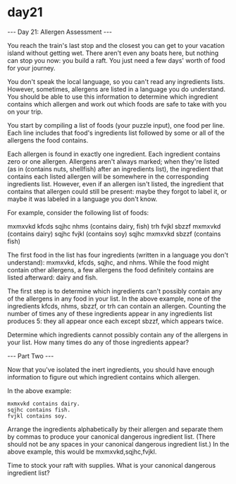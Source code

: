 # day21

--- Day 21: Allergen Assessment ---

You reach the train's last stop and the closest you can get to your vacation island without getting wet. There aren't even any boats here, but nothing can stop you now: you build a raft. You just need a few days' worth of food for your journey.

You don't speak the local language, so you can't read any ingredients lists. However, sometimes, allergens are listed in a language you do understand. You should be able to use this information to determine which ingredient contains which allergen and work out which foods are safe to take with you on your trip.

You start by compiling a list of foods (your puzzle input), one food per line. Each line includes that food's ingredients list followed by some or all of the allergens the food contains.

Each allergen is found in exactly one ingredient. Each ingredient contains zero or one allergen. Allergens aren't always marked; when they're listed (as in (contains nuts, shellfish) after an ingredients list), the ingredient that contains each listed allergen will be somewhere in the corresponding ingredients list. However, even if an allergen isn't listed, the ingredient that contains that allergen could still be present: maybe they forgot to label it, or maybe it was labeled in a language you don't know.

For example, consider the following list of foods:

mxmxvkd kfcds sqjhc nhms (contains dairy, fish)
trh fvjkl sbzzf mxmxvkd (contains dairy)
sqjhc fvjkl (contains soy)
sqjhc mxmxvkd sbzzf (contains fish)

The first food in the list has four ingredients (written in a language you don't understand): mxmxvkd, kfcds, sqjhc, and nhms. While the food might contain other allergens, a few allergens the food definitely contains are listed afterward: dairy and fish.

The first step is to determine which ingredients can't possibly contain any of the allergens in any food in your list. In the above example, none of the ingredients kfcds, nhms, sbzzf, or trh can contain an allergen. Counting the number of times any of these ingredients appear in any ingredients list produces 5: they all appear once each except sbzzf, which appears twice.

Determine which ingredients cannot possibly contain any of the allergens in your list. How many times do any of those ingredients appear?

--- Part Two ---

Now that you've isolated the inert ingredients, you should have enough information to figure out which ingredient contains which allergen.

In the above example:

    mxmxvkd contains dairy.
    sqjhc contains fish.
    fvjkl contains soy.

Arrange the ingredients alphabetically by their allergen and separate them by commas to produce your canonical dangerous ingredient list. (There should not be any spaces in your canonical dangerous ingredient list.) In the above example, this would be mxmxvkd,sqjhc,fvjkl.

Time to stock your raft with supplies. What is your canonical dangerous ingredient list?
